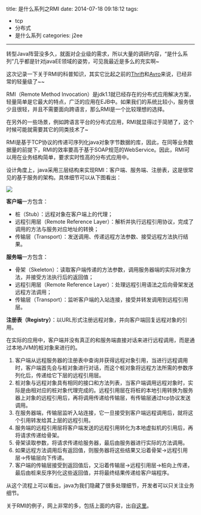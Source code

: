title: 是什么系列之RMI
date: 2014-07-18 09:18:12
tags: 
- tcp
- 分布式
- 是什么系列
categories: j2ee
---

转型Java阵营没多久，就面对企业级的需求，所以大量的调研内容，“是什么系列”几乎都是针对javaEE领域的姿势，可见我最近是多么的充实啊~
<!-- more -->
这次记录一下关于RMI的科普知识，其实它比起之前的[Thrift](http://blog.kazaff.me/2014/07/07/%E6%98%AF%E4%BB%80%E4%B9%88%E7%B3%BB%E5%88%97%E4%B9%8BThrift/)和[Avro](http://blog.kazaff.me/2014/07/07/%E6%98%AF%E4%BB%80%E4%B9%88%E7%B3%BB%E5%88%97%E4%B9%8BAvro/)来说，已经非常的轻量级了~~

RMI（Remote Method Invocation）是jdk1.1就已经存在的分布式应用解决方案，轻量简单是它最大的特点，广泛的应用在EJB中。如果我们的系统比较小，服务很少且很轻，并且不需要面向跨语言，那么RMI是一个比较理想的选择。

在另外的一些场景，例如跨语言平台的分布式应用，RMI就显得过于简陋了，这个时候可能就需要其它的同类技术了~

RMI是基于TCP协议的传递可序列化java对象字节数据的库，因此，在同等业务数据量的前提下，RMI的效率要高于基于SOAP规范的WebService。因此，RMI可以用在业务结构简单，要求实时性高的分布式应用中。

设计角度上，java采用三层结构来实现RMI：客户端、服务端、注册表，这是很常见的基于服务的架构。具体细节可以从下图看出：

![](http://pic.yupoo.com/kazaff_v/DUIsJPar/149UNc.png)

**客户端**一方包含：

* 桩（Stub）：远程对象在客户端上的代理；
* 远程引用层（Remote Reference Layer）：解析并执行远程引用协议，完成了调用的方法与服务对应地址的转换；
* 传输层（Transport）：发送调用、传递远程方法参数、接受远程方法执行结果。

**服务端**一方包含：

* 骨架（Skeleton）：读取客户端传递的方法参数，调用服务器端的实际对象方法，并接受方法执行后的返回值；
* 远程引用层（Remote Reference Layer）：处理远程引用语法之后向骨架发送远程方法调用；
* 传输层（Transport）：监听客户端的入站连接，接受并转发调用到远程引用层。

**注册表（Registry）**：以URL形式注册远程对象，并向客户端回复远程对象的引用。

在实际的应用中，客户端并没有真正的和服务端直接对话来进行远程调用，而是通过本地JVM的桩对象来进行的。

1. 客户端从远程服务器的注册表中查询并获得远程对象引用，当进行远程调用时，客户端首先会与桩对象进行对话，而这个桩对象将远程方法所需的参数序列化后，传递给它下层的远程引用层。
2. 桩对象与远程对象具有相同的接口和方法列表，当客户端调用远程对象时，实际是由相对应的桩对象代理完成的。远程引用层在将桩的本地引用转换为服务器上对象的远程引用后，再将调用传递给传输层，有传输层通过tcp协议发送调用。
3. 在服务器端，传输层监听入站连接，它一旦接受到客户端远程调用后，就将这个引用转发给其上层的远程引用。
4. 服务端的远程引用层将客户端发送的远程引用转化为本地虚拟机的引用后，再将请求传递给骨架。
5. 骨架读取参数，将请求传递给服务器，最后由服务器进行实际的方法调用。
6. 如果远程方法调用后有返回值，则服务器将这些结果又沿着骨架->远程引用层->传输层向下传递。
7. 客户端的传输层接受到返回值后，又沿着传输层->远程引用层->桩向上传递，最后由桩来反序列化这些返回值，并将最终结果传递给客户端程序。

从这个流程上可以看出，java为我们隐藏了很多处理细节，开发者可以只关注业务细节。

关于RMI的例子，网上非常的多，包括上面的内容，出自[这里](http://code727.iteye.com/blog/1874271)。


